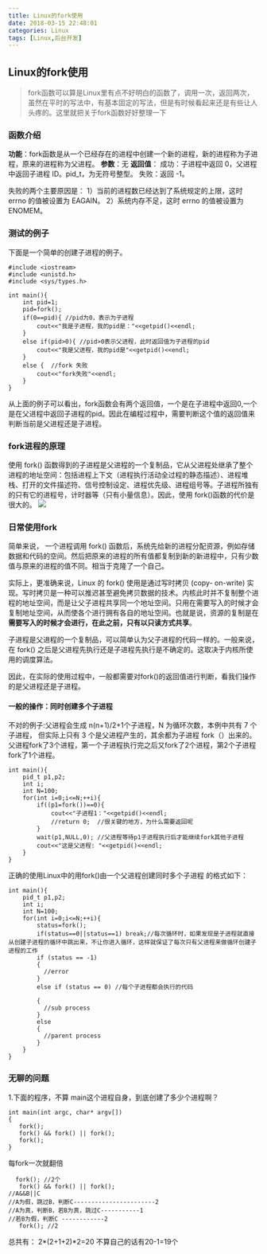```yaml
---
title: Linux的fork使用
date: 2018-03-15 22:48:01
categories: Linux
tags: [Linux,后台开发]
---
```

## Linux的fork使用
> fork函数可以算是Linux里有点不好明白的函数了，调用一次，返回两次，虽然在平时的写法中，有基本固定的写法，但是有时候看起来还是有些让人头疼的。这里就把关于fork函数好好整理一下


### 函数介绍
**功能**：fork函数是从一个已经存在的进程中创建一个新的进程，新的进程称为子进程，原来的进程称为父进程。
**参数**：无
**返回值**：
成功：子进程中返回 0，父进程中返回子进程 ID。pid_t，为无符号整型。
失败：返回 -1。

失败的两个主要原因是：
1）当前的进程数已经达到了系统规定的上限，这时 errno 的值被设置为 EAGAIN。
2）系统内存不足，这时 errno 的值被设置为 ENOMEM。

### 测试的例子
下面是一个简单的创建子进程的例子。
```
#include <iostream>
#include <unistd.h>
#include <sys/types.h>

int main(){
    int pid=1;
    pid=fork();
    if(0==pid){ //pid为0，表示为子进程
        cout<<"我是子进程，我的pid是："<<getpid()<<endl;
    }
    else if(pid>0){ //pid>0表示父进程，此时返回值为子进程的pid
        cout<<"我是父进程，我的pid是"<<getpid()<<endl;
    }
    else {  //fork 失败
        cout<<"fork失败"<<endl;
    }
}
```

从上面的例子可以看出，fork函数会有两个返回值，一个是在子进程中返回0,一个是在父进程中返回子进程的pid。因此在编程过程中，需要判断这个值的返回值来判断当前是父进程还是子进程。

### fork进程的原理
使用 fork() 函数得到的子进程是父进程的一个复制品，它从父进程处继承了整个进程的地址空间：包括进程上下文（进程执行活动全过程的静态描述）、进程堆栈、打开的文件描述符、信号控制设定、进程优先级、进程组号等。子进程所独有的只有它的进程号，计时器等（只有小量信息）。因此，使用 fork()函数的代价是很大的。
![](http://blog-1252063226.cosbj.myqcloud.com/Linux/003001.jpg?raw=true)
### 日常使用fork
简单来说， 一个进程调用 fork() 函数后，系统先给新的进程分配资源，例如存储数据和代码的空间。然后把原来的进程的所有值都复制到新的新进程中，只有少数值与原来的进程的值不同。相当于克隆了一个自己。

实际上，更准确来说，Linux 的 fork() 使用是通过写时拷贝 (copy- on-write) 实现。写时拷贝是一种可以推迟甚至避免拷贝数据的技术。内核此时并不复制整个进程的地址空间，而是让父子进程共享同一个地址空间。只用在需要写入的时候才会复制地址空间，从而使各个进行拥有各自的地址空间。也就是说，资源的复制是在**需要写入的时候才会进行，在此之前，只有以只读方式共享**。

子进程是父进程的一个复制品，可以简单认为父子进程的代码一样的。一般来说，在 fork() 之后是父进程先执行还是子进程先执行是不确定的。这取决于内核所使用的调度算法。

因此，在实际的使用过程中，一般都需要对fork()的返回值进行判断，看我们操作的是父进程还是子进程。

#### 一般的操作：同时创建多个子进程
不对的例子:父进程会生成 n(n+1)/2+1个子进程，N 为循环次数，本例中共有 7 个子进程， 但实际上只有 3 个是父进程产生的，其余都为子进程 fork（）出来的。父进程fork了3个进程，第一个子进程执行完之后又fork了2个进程，第2个子进程fork了1个进程。
```
int main(){
    pid_t p1,p2;
    int i;
    int N=100;
    for(int i=0;i<=N;++i){
        if((p1=fork())==0){
            cout<<"子进程1："<<getpid()<<endl;
            //return 0;  //很关键的地方，为什么需要返回呢
        }
        wait(p1,NULL,0); //父进程等待p1子进程执行后才能继续fork其他子进程
        cout<<"这是父进程: "<<getpid()<<endl;
    }
}
```

正确的使用Linux中的用fork()由一个父进程创建同时多个子进程 的格式如下：
```
int main(){
    pid_t p1,p2;
    int i;
    int N=100;
    for(int i=0;i<=N;++i){
        status=fork();
        if(status==0||status==1) break;//每次循环时，如果发现是子进程就直接从创建子进程的循环中跳出来，不让你进入循环，这样就保证了每次只有父进程来做循环创建子进程的工作
        if (status == -1)
        {
          //error
        }
        else if (status == 0) //每个子进程都会执行的代码

        {
          //sub process
        }
        else
        {
          //parent process
        }
    }
}
```

### 无聊的问题
1.下面的程序，不算 main这个进程自身，到底创建了多少个进程啊？
```
int main(int argc, char* argv[])
{
   fork();
   fork() && fork() || fork();
   fork();
}
```
每fork一次就翻倍
```
  fork(); //2个
   fork() && fork() || fork();
//A&&B||C
//A为假，跳过B，判断C-----------------------2
//A为真，判断B，若B为真，跳过C-----------1
//若B为假，判断C ------------2
   fork(); //2
```
总共有：
2*(2+1+2)*2=20
不算自己的话有20-1=19个
